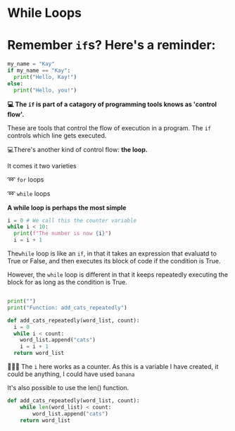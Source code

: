 # While Loops

# Remember `if`s? Here's a reminder:

```python
my_name = "Kay"
if my_name == "Kay":
  print("Hello, Kay!")
else:
  print("Hello, you!")
````

**💻 The `if` is part of a catagory of programming tools knows as 'control flow'.**

These are tools that control the flow of execution in a program. The `if` controls which line gets executed.

💻There's another kind of control flow: **the loop.**

It comes it two varieties

➿ `for` loops

➿ `while` loops

**A while loop is perhaps the most simple**

```python
i = 0 # We call this the counter variable
while i < 10:
  print(f"The number is now {i}")
  i = i + 1
````

The`while` loop is like an `if`, in that it takes an expression that evaluatd to True or False, and then executes its block of code if the condition is True.

However, the `while` loop is different in that it keeps repeatedly executing the block for as long as the condition is True.

```python

print("")
print("Function: add_cats_repeatedly")

def add_cats_repeatedly(word_list, count):
  i = 0
  while i < count:
    word_list.append("cats")
    i = i + 1
  return word_list

````

💁🏻‍♀️ The `i` here works as a counter. As this is a variable I have created, it could be anything, I could have used `banana`

It's also possible to use the len() function.

```python
def add_cats_repeatedly(word_list, count):
    while len(word_list) < count:
        word_list.append("cats")
    return word_list
````
